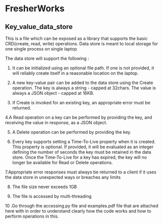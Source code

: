 # FresherWorks
## Key_value_data_store
This is a file which can be exposed as a library that supports the basic CRD(create, read, write) operations. Data store is meant to local storage for one single process on single laptop

The data store will support the following :

1. It can be initialized using an optional file path. If one is not provided, it will reliably create itself in a reasonable location on the laptop.


2. A new key-value pair can be added to the data store using the Create operation. The key is always a string - capped at 32chars. The value is always a JSON object - capped at 16KB.


3. If Create is invoked for an existing key, an appropriate error must be returned.

4.A Read operation on a key can be performed by providing the key, and receiving the value in response, as a JSON object.

5. A Delete operation can be performed by providing the key.

6. Every key supports setting a Time-To-Live property when it is created. This property is optional. If provided, it will be evaluated as an integer defining the number of seconds the key must be retained in the data store. Once the Time-To-Live for a key has expired, the key will no longer be available for Read or Delete operations.

7.Appropriate error responses must always be returned to a client if it uses the data store in unexpected ways or breaches any limits


8. The file size never exceeds 1GB

9. The file is accessed by multi-threading

10 .Go through the accessing.py file and examples.pdf file that are attached here with in order to understand clearly how the code works and how to perform operations in this.

